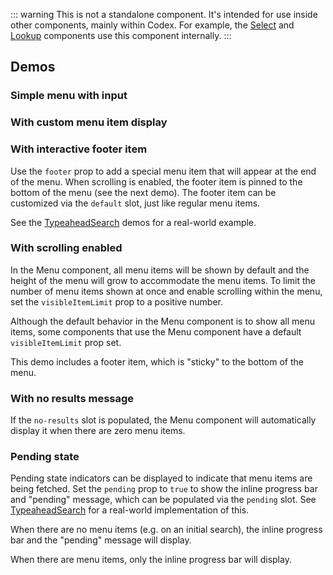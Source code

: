 <script setup>
import InputWithMenu from '@/../component-demos/menu/examples/InputWithMenu.vue';
import InputWithMenuCustomItemDisplay from '@/../component-demos/menu/examples/InputWithMenuCustomItemDisplay.vue';
import InputWithMenuFooter from '@/../component-demos/menu/examples/InputWithMenuFooter.vue';
import InputWithMenuScroll from '@/../component-demos/menu/examples/InputWithMenuScroll.vue'
import InputWithMenuNoResults from '@/../component-demos/menu/examples/InputWithMenuNoResults.vue'
import InputWithMenuPending from '@/../component-demos/menu/examples/InputWithMenuPending.vue'
import InputWithMenuPendingWithItems from '@/../component-demos/menu/examples/InputWithMenuPendingWithItems.vue'
</script>

::: warning
This is not a standalone component. It's intended for use inside other components, mainly within
Codex. For example, the [Select](./select) and [Lookup](./lookup) components use this component
internally.
:::

## Demos

### Simple menu with input

<cdx-demo-wrapper :force-controls="true">
<template v-slot:demo>
<input-with-menu />
</template>
<template v-slot:code>

<<< @/../component-demos/menu/examples/InputWithMenu.vue

</template>
</cdx-demo-wrapper>

### With custom menu item display

<cdx-demo-wrapper>
<template v-slot:demo>
<input-with-menu-custom-item-display />
</template>
<template v-slot:code>

<<< @/../component-demos/menu/examples/InputWithMenuCustomItemDisplay.vue

</template>
</cdx-demo-wrapper>

### With interactive footer item

Use the `footer` prop to add a special menu item that will appear at the end of the menu. When
scrolling is enabled, the footer item is pinned to the bottom of the menu (see the next demo). The
footer item can be customized via the `default` slot, just like regular menu items.

See the [TypeaheadSearch](./typeahead-search) demos for a real-world example.

<cdx-demo-wrapper>
<template v-slot:demo>
<input-with-menu-footer />
</template>
<template v-slot:code>

<<< @/../component-demos/menu/examples/InputWithMenuFooter.vue

</template>
</cdx-demo-wrapper>

### With scrolling enabled

In the Menu component, all menu items will be shown by default and the height of the menu will grow
to accommodate the menu items. To limit the number of menu items shown at once and enable scrolling
within the menu, set the `visibleItemLimit` prop to a positive number.

Although the default behavior in the Menu component is to show all menu items, some components that
use the Menu component have a default `visibleItemLimit` prop set.

This demo includes a footer item, which is "sticky" to the bottom of the menu. 

<cdx-demo-wrapper>
<template v-slot:demo>
<input-with-menu-scroll />
</template>
<template v-slot:code>

<<< @/../component-demos/menu/examples/InputWithMenuScroll.vue

</template>
</cdx-demo-wrapper>

### With no results message

If the `no-results` slot is populated, the Menu component will automatically display it when there
are zero menu items.

<cdx-demo-wrapper>
<template v-slot:demo>
<input-with-menu-no-results />
</template>
<template v-slot:code>

<<< @/../component-demos/menu/examples/InputWithMenuNoResults.vue

</template>
</cdx-demo-wrapper>

### Pending state

Pending state indicators can be displayed to indicate that menu items are being fetched. Set the
`pending` prop to `true` to show the inline progress bar and "pending" message, which can be
populated via the `pending` slot. See [TypeaheadSearch](./typeahead-search#pending-state) for a
real-world implementation of this.

When there are no menu items (e.g. on an initial search), the inline progress bar and the "pending"
message will display.

<cdx-demo-wrapper>
<template v-slot:demo>
<input-with-menu-pending />
</template>
<template v-slot:code>

<<< @/../component-demos/menu/examples/InputWithMenuPending.vue

</template>
</cdx-demo-wrapper>

When there are menu items, only the inline progress bar will display.

<cdx-demo-wrapper>
<template v-slot:demo>
<input-with-menu-pending-with-items />
</template>
<template v-slot:code>

<<< @/../component-demos/menu/examples/InputWithMenuPendingWithItems.vue

</template>
</cdx-demo-wrapper>
